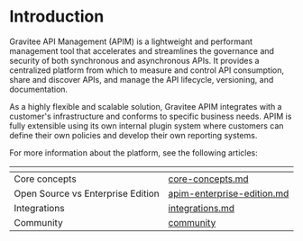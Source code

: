# Introduction

Gravitee API Management (APIM) is a lightweight and performant management tool that accelerates and streamlines the governance and security of both synchronous and asynchronous APIs. It provides a centralized platform from which to measure and control API consumption, share and discover APIs, and manage the API lifecycle, versioning, and documentation.

As a highly flexible and scalable solution, Gravitee APIM integrates with a customer's infrastructure and conforms to specific business needs. APIM is fully extensible using its own internal plugin system where customers can define their own policies and develop their own reporting systems.

For more information about the platform, see the following articles:&#x20;

<table data-view="cards"><thead><tr><th></th><th data-hidden data-card-target data-type="content-ref"></th></tr></thead><tbody><tr><td>Core concepts</td><td><a href="core-concepts.md">core-concepts.md</a></td></tr><tr><td>Open Source vs Enterprise Edition</td><td><a href="apim-enterprise-edition.md">apim-enterprise-edition.md</a></td></tr><tr><td>Integrations</td><td><a href="integrations.md">integrations.md</a></td></tr><tr><td>Community</td><td><a href="community/">community</a></td></tr></tbody></table>
